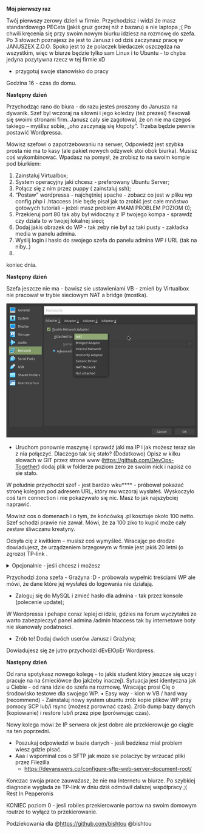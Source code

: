 **Mój pierwszy raz**

Twój ~~pierwszy~~ zerowy dzień w firmie. Przychodzisz i widzi że masz standardowego PECeta (jakiś gruz gorzej niż z bazaru) a nie laptopa ;(
Po chwili kręcenia się przy swoim nowym biurku idziesz na rozmowę do szefa. Po 3 słowach poznajesz że jest to Janusz i od dziś zaczynasz pracę w JANUSZEX Z.O.O.
Spoko jest to że polaczek biedaczek oszczędza na wszystkim, więc w biurze będzie tylko sam Linux i to Ubuntu - to chyba jedyna pozytywna rzecz w tej firmie xD

 - przygotuj swoje stanowisko do pracy

Godzina 16 - czas do domu.

**Następny dzień**

Przychodząc rano do biura - do razu jesteś proszony do Janusza na dywanik.
Szef byl wczoraj na siłowni i jego koledzy (też prezesi) flexowali się swoimi stronami firm.
Janusz caly sie zagotowal, że on nie ma czegoś takiego – myślisz sobie, „oho zaczynają się kłopoty”. Trzeba będzie pewnie postawić Wordpressa. 

Mówisz szefowi o zapotrzebowaniu na serwer, Odpowiedź jest szybka prosta nie ma to kasy (ale pakiet nowych odżywek stoi obok biurka). Musisz coś wykombinować. Wpadasz na pomysł, że zrobisz to na swoim kompie pod biurkiem:
  1. Zainstaluj Virtualbox;
  2. System operacyjny jaki chcesz - preferowany Ubuntu Server;
  3. Połącz się z nim przez puppy ( zainstaluj ssh);
  4. “Postaw” wordpressa - najchętniej apache -  zobacz co jest w pliku wp config.php i .htaccess (nie będę pisał jak to zrobić jest całe mnóstwo gotowych tutoriali – jeżeli  masz problem #MAM PROBLEM POZIOM 0);
  5. Przekieruj port 80 tak aby był widoczny z IP twojego kompa - sprawdź czy dziala to w twojej lokalnej sieci;
  6. Dodaj jakis obrazek do WP - tak zeby nie był az taki pusty - zakładka media w panelu admina.
  7. Wyślij login i hasło do swojego szefa do panelu admina WP i URL (tak na niby..)
  8. 
koniec dnia.

**Następny dzień**

Szefa jeszcze nie ma - bawisz sie ustawieniami VB - zmień by Virtualbox nie pracował w trybie sieciowym NAT a bridge (mostka).

![VB](img/VB1.jpg?raw=true "VB network")

 
  - Uruchom ponownie maszynę i sprawdź jaki ma IP i jak możesz teraz sie z nia połączyć.
    Dlaczego tak się stało?
    (Dodatkowo) Opisz w kilku słowach w GIT przez strone www (https://github.com/DevOps-Together) dodaj plik w folderze poziom zero ze swoim nick i napisz co sie stało. 

W południe przychodzi szef - jest bardzo wku**** - próbował pokazać stronę kolegom pod adresem URL, który mu wczoraj wysłałeś. Wyskoczyło coś tam connection i nie pokazywało się nic. Masz to jak najszybciej naprawić. 

Mowisz cos o domenach i o tym, że końcówką .pl kosztuje około 100 netto. Szef schodzi prawie nie zawał. Mówi, że za 100 ziko to kupić może cały zestaw śliwczanu kreatyny.

Odsyła cię z kwitkiem – musisz coś wymyśleć.
Wracając po drodze dowiadujesz, że urządzeniem brzegowym w firmie jest jakiś 20 letni (o zgrozo) TP-link .

<details><summary>Opcjonalnie - jeśli chcesz i możesz</summary>
Wystaw swoją stronę WP na świat w swoim domowym labie.
Oczywiste jest to, że trzeba zrobić port forwarding na routerze - jeśli tego nie wiesz napisz o tym na #MAM PROBLEM POZIOM 0. Mozesz też dodać darmowa domenę https://freedns.afraid.org/ lub https://freedns.42.pl/.
</p>
</details>

Przychodzi żona szefa - Grażyna :D - próbowała wypełnić treściami WP ale mówi, że dane które jej wysłałeś do logowania nie działają.

  - Zaloguj się do MySQL i zmieć hasło dla admina - tak przez konsole (polecenie update);

W Wordpressa i pehape coraz lepiej ci idzie, gdzies na forum wyczytałeś ze warto zabezpieczyć panel admina /admin htaccess tak by internetowe boty nie skanowały podatności.
  - Zrób to!  Dodaj dwóch userów Janusz i Grażyna;

Dowiadujesz się że jutro przychodzi dEvElOpEr Wordpress.

**Następny dzień**

Od rana spotykasz nowego kolegę - to jakiś student który jeszcze się uczy i pracuje na na śmieciówce (bo jakżeby inaczej). Sytuacja jest identyczna jak u Ciebie - od rana idzie do szefa na rozmowę. Wracając prosi Cię o środowisko testowe dla swojego WP.
    • Easy way - klon w VB / hard way (recommend) - Zainstaluj nowy system ubuntu zrób kopie plików WP przy pomocy SCP lub/i rsync (możesz porownać czas). Zrób dump bazy danych (kopiowanie) i restore lub/i przez pipe (porównując czas).

Nowy kolega mówi że IP serwera ok jest dobre ale przekierowuje go ciągle na ten poprzedni.
  - Poszukaj odpowiedzi w bazie danych - jesli bedziesz mial problem wiesz gdzie pisać.
  - Aaa i wspominal cos o SFTP jak moze sie polaczyc by wrzucać pliki przez Filezilla 
      - https://devanswers.co/configure-sftp-web-server-document-root/

Konczac swoja prace zauważasz, że nie ma Internetu w biurze. Po szybkiej diagnozie wyglada ze TP-link w dniu dziś odmówił dalszej współpracy ;( Rest In Pepperonis 

KONIEC poziom 0 - jesli robiles przekierowanie portow na swoim domowym routrze to wyłącz to przekierowanie.


Podziekowania dla @https://github.com/bishtou
@bishtou
